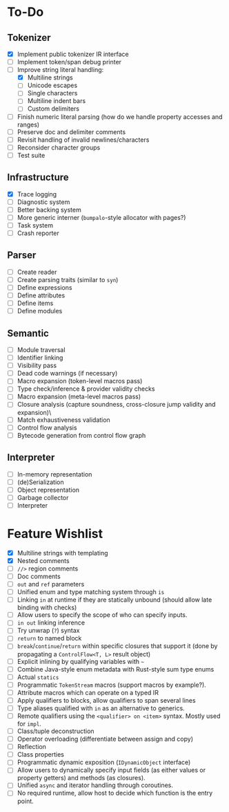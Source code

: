 # To-Do

## Tokenizer

- [x] Implement public tokenizer IR interface
- [ ] Implement token/span debug printer
- [ ] Improve string literal handling:
  - [x] Multiline strings 
  - [ ] Unicode escapes
  - [ ] Single characters
  - [ ] Multiline indent bars
  - [ ] Custom delimiters
- [ ] Finish numeric literal parsing (how do we handle property accesses and ranges)
- [ ] Preserve doc and delimiter comments
- [ ] Revisit handling of invalid newlines/characters
- [ ] Reconsider character groups
- [ ] Test suite

## Infrastructure

- [x] Trace logging
- [ ] Diagnostic system
- [ ] Better backing system
- [ ] More generic interner (`bumpalo`-style allocator with pages?)
- [ ] Task system
- [ ] Crash reporter

## Parser

- [ ] Create reader
- [ ] Create parsing traits (similar to `syn`)
- [ ] Define expressions
- [ ] Define attributes
- [ ] Define items
- [ ] Define modules

## Semantic

- [ ] Module traversal
- [ ] Identifier linking
- [ ] Visibility pass
- [ ] Dead code warnings (if necessary)
- [ ] Macro expansion (token-level macros pass)
- [ ] Type check/inference & provider validity checks
- [ ] Macro expansion (meta-level macros pass)
- [ ] Closure analysis (capture soundness, cross-closure jump validity and expansion)\
- [ ] Match exhaustiveness validation
- [ ] Control flow analysis
- [ ] Bytecode generation from control flow graph

## Interpreter

- [ ] In-memory representation
- [ ] (de)Serialization
- [ ] Object representation
- [ ] Garbage collector
- [ ] Interpreter

# Feature Wishlist

- [x] Multiline strings with templating
- [x] Nested comments
- [ ] `//>` region comments
- [ ] Doc comments
- [ ] `out` and `ref` parameters
- [ ] Unified enum and type matching system through `is`
- [ ] Linking `in` at runtime if they are statically unbound (should allow late binding with checks)
- [ ] Allow users to specify the scope of who can specify inputs.
- [ ] `in out` linking inference
- [ ] Try unwrap (`?`) syntax
- [ ] `return` to named block
- [ ] `break`/`continue`/`return` within specific closures that support it (done by propagating a `ControlFlow<T, L>` result object)
- [ ] Explicit inlining by qualifying variables with `~`
- [ ] Combine Java-style enum metadata with Rust-style sum type enums
- [ ] Actual `statics`
- [ ] Programmatic `TokenStream` macros (support macros by example?).
- [ ] Attribute macros which can operate on a typed IR
- [ ] Apply qualifiers to blocks, allow qualifiers to span several lines
- [ ] Type aliases qualified with `in` as an alternative to generics.
- [ ] Remote qualifiers using the `<qualifier> on <item>` syntax. Mostly used for `impl`.
- [ ] Class/tuple deconstruction
- [ ] Operator overloading (differentiate between assign and copy)
- [ ] Reflection
- [ ] Class properties
- [ ] Programmatic dynamic exposition (`IDynamicObject` interface)
- [ ] Allow users to dynamically specify input fields (as either values or property getters) and methods (as closures).
- [ ] Unified `async` and iterator handling through coroutines.
- [ ] No required runtime, allow host to decide which function is the entry point.
